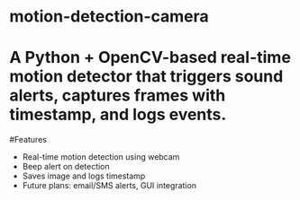# motion-detection-camera
# A Python + OpenCV-based real-time motion detector that triggers sound alerts, captures frames with timestamp, and logs events.

#Features
- Real-time motion detection using webcam
- Beep alert on detection
- Saves image and logs timestamp
- Future plans: email/SMS alerts, GUI integration

